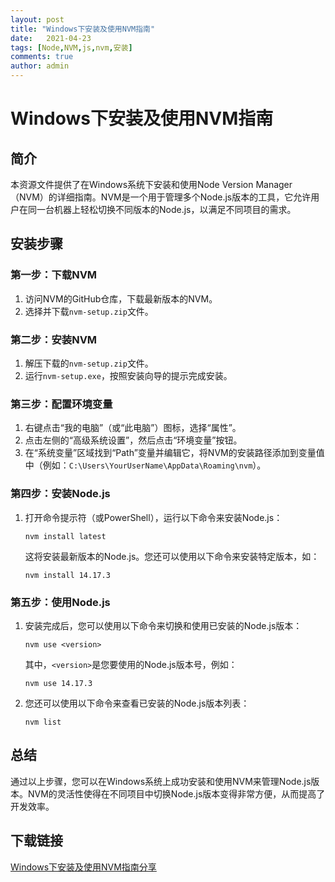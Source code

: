 ```yaml
---
layout: post
title: "Windows下安装及使用NVM指南"
date:   2021-04-23
tags: [Node,NVM,js,nvm,安装]
comments: true
author: admin
---
```

# Windows下安装及使用NVM指南

## 简介
本资源文件提供了在Windows系统下安装和使用Node Version Manager（NVM）的详细指南。NVM是一个用于管理多个Node.js版本的工具，它允许用户在同一台机器上轻松切换不同版本的Node.js，以满足不同项目的需求。

## 安装步骤

### 第一步：下载NVM
1. 访问NVM的GitHub仓库，下载最新版本的NVM。
2. 选择并下载`nvm-setup.zip`文件。

### 第二步：安装NVM
1. 解压下载的`nvm-setup.zip`文件。
2. 运行`nvm-setup.exe`，按照安装向导的提示完成安装。

### 第三步：配置环境变量
1. 右键点击“我的电脑”（或“此电脑”）图标，选择“属性”。
2. 点击左侧的“高级系统设置”，然后点击“环境变量”按钮。
3. 在“系统变量”区域找到“Path”变量并编辑它，将NVM的安装路径添加到变量值中（例如：`C:\Users\YourUserName\AppData\Roaming\nvm`）。

### 第四步：安装Node.js
1. 打开命令提示符（或PowerShell），运行以下命令来安装Node.js：
   ```
   nvm install latest
   ```
   这将安装最新版本的Node.js。您还可以使用以下命令来安装特定版本，如：
   ```
   nvm install 14.17.3
   ```

### 第五步：使用Node.js
1. 安装完成后，您可以使用以下命令来切换和使用已安装的Node.js版本：
   ```
   nvm use <version>
   ```
   其中，`<version>`是您要使用的Node.js版本号，例如：
   ```
   nvm use 14.17.3
   ```
2. 您还可以使用以下命令来查看已安装的Node.js版本列表：
   ```
   nvm list
   ```

## 总结
通过以上步骤，您可以在Windows系统上成功安装和使用NVM来管理Node.js版本。NVM的灵活性使得在不同项目中切换Node.js版本变得非常方便，从而提高了开发效率。

## 下载链接

[Windows下安装及使用NVM指南分享](https://pan.quark.cn/s/150ef9e800fb)